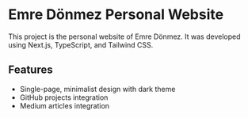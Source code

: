 # Emre Dönmez Personal Website

This project is the personal website of Emre Dönmez. It was developed using Next.js, TypeScript, and Tailwind CSS.

## Features

- Single-page, minimalist design with dark theme
- GitHub projects integration
- Medium articles integration


